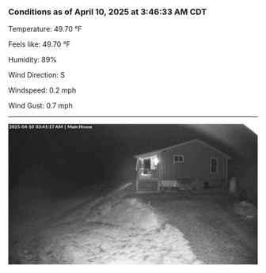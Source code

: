 ### Conditions as of April 10, 2025 at 3:46:33 AM CDT 

Temperature: 49.70 &deg;F

Feels like: 49.70 &deg;F

Humidity: 89%

Wind Direction: S

Windspeed: 0.2 mph

Wind Gust: 0.7 mph

---

<img src="./images/latest.jpeg"/>

